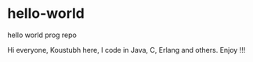 # hello-world
hello world prog repo

Hi everyone, Koustubh here, I code in Java, C, Erlang and others.
Enjoy !!!
